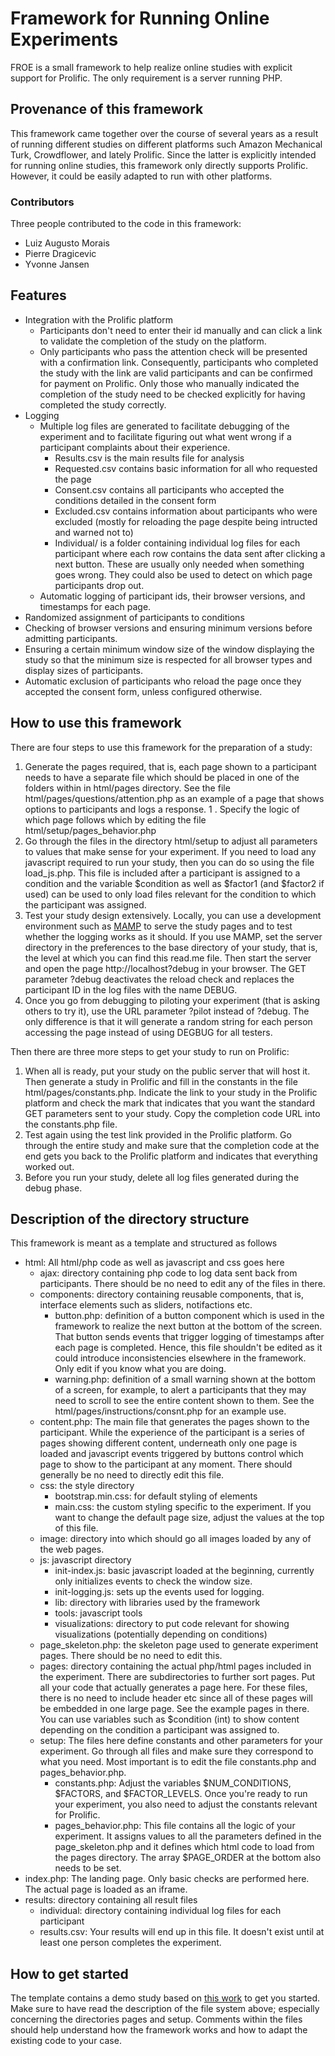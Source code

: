 # Framework for Running Online Experiments
FROE is a small framework to help realize online studies with explicit support for Prolific. The only requirement is a server running PHP.

## Provenance of this framework
This framework came together over the course of several years as a result of running different studies on different platforms such Amazon Mechanical Turk, Crowdflower, and lately Prolific. Since the latter is explicitly intended for running online studies, this framework only directly supports Prolific. However, it could be easily adapted to run with other platforms.

### Contributors
Three people contributed to the code in this framework:
- Luiz Augusto Morais
- Pierre Dragicevic
- Yvonne Jansen

## Features
- Integration with the Prolific platform
	- Participants don't need to enter their id manually and can click a link to validate the completion of the study on the platform.
	- Only participants who pass the attention check will be presented with a confirmation link. Consequently, participants who completed the study with the link are valid participants and can be confirmed for payment on Prolific. Only those who manually indicated the completion of the study need to be checked explicitly for having completed the study correctly.
- Logging
	- Multiple log files are generated to facilitate debugging of the experiment and to facilitate figuring out what went wrong if a participant complaints about their experience.
		- Results.csv is the main results file for analysis
		- Requested.csv contains basic information for all who requested the page
		- Consent.csv contains all participants who accepted the conditions detailed in the consent form
		- Excluded.csv contains information about participants who were excluded (mostly for reloading the page despite being intructed and warned not to)
		- Individual/ is a folder containing individual log files for each participant where each row contains the data sent after clicking a next button. These are usually only needed when something goes wrong. They could also be used to detect on which page participants drop out.
	- Automatic logging of participant ids, their browser versions, and timestamps for each page.
- Randomized assignment of participants to conditions
- Checking of browser versions and ensuring minimum versions before admitting participants.
- Ensuring a certain minimum window size of the window displaying the study so that the minimum size is respected for all browser types and display sizes of participants.
- Automatic exclusion of participants who reload the page once they accepted the consent form, unless configured otherwise.

## How to use this framework
There are four steps to use this framework for the preparation of a study:

1. Generate the pages required, that is, each page shown to a participant needs to have a separate file which should be placed in one of the folders within in html/pages directory. See the file html/pages/questions/attention.php as an example of a page that shows options to participants and logs a response.
1 . Specify the logic of which page follows which by editing the file html/setup/pages_behavior.php
1. Go through the files in the directory html/setup to adjust all parameters to values that make sense for your experiment. If you need to load any javascript required to run your study, then you can do so using the file load_js.php. This file is included after a participant is assigned to a condition and the variable $condition as well as $factor1 (and $factor2 if used) can be used to only load files relevant for the condition to which the participant was assigned. 
1. Test your study design extensively. Locally, you can use a development environment such as [MAMP](https://www.mamp.info/en/downloads/) to serve the study pages and to test whether the logging works as it should. If you use MAMP, set the server directory in the preferences to the base directory of your study, that is, the level at which you can find this read.me file. Then start the server and open the page http://localhost?debug in your browser. The GET parameter ?debug deactivates the reload check and replaces the participant ID in the log files with the name DEBUG.
1. Once you go from debugging to piloting your experiment (that is asking others to try it), use the URL parameter ?pilot instead of ?debug. The only difference is that it will generate a random string for each person accessing the page instead of using DEGBUG for all testers.

Then there are three more steps to get your study to run on Prolific:

1. When all is ready, put your study on the public server that will host it. Then generate a study in Prolific and fill in the constants in the file html/pages/constants.php. Indicate the link to your study in the Prolific platform and check the mark that indicates that you want the standard GET parameters sent to your study. Copy the completion code URL into the constants.php file.
1. Test again using the test link provided in the Prolific platform. Go through the entire study and make sure that the completion code at the end gets you back to the Prolific platform and indicates that everything worked out.
1. Before you run your study, delete all log files generated during the debug phase.


## Description of the directory structure

This framework is meant as a template and structured as follows

- html: All html/php code as well as javascript and css goes here
	- ajax: directory containing php code to log data sent back from participants. There should be no need to edit any of the files in there.
	- components: directory containing reusable components, that is, interface elements such as sliders, notifactions etc.
		- button.php: definition of a button component which is used in the framework to realize the next button at the bottom of the screen. That button sends events that trigger logging of timestamps after each page is completed. Hence, this file shouldn't be edited as it could introduce inconsistencies elsewhere in the framework. Only edit if you know what you are doing.
		- warning.php: definition of a small warning shown at the bottom of a screen, for example, to alert a participants that they may need to scroll to see the entire content shown to them. See the html/pages/instructions/consnt.php for an example use.
	- content.php: The main file that generates the pages shown to the participant. While the experience of the participant is a series of pages showing different content, underneath only one page is loaded and javascript events triggered by buttons control which page to show to the participant at any moment. There should generally be no need to directly edit this file.
	- css: the style directory
		- bootstrap.min.css: for default styling of elements
		- main.css: the custom styling specific to the experiment. If you want to change the default page size, adjust the values at the top of this file.
	- image: directory into which should go all images loaded by any of the web pages.
	- js: javascript directory
		- init-index.js: basic javascript loaded at the beginning, currently only initializes events to check the window size.
		- init-logging.js: sets up the events used for logging.
		- lib: directory with libraries used by the framework
		- tools: javascript tools
		- visualizations: directory to put code relevant for showing visualizations (potentially depending on conditions)
	- page_skeleton.php: the skeleton page used to generate experiment pages. There should be no need to edit this.
	- pages: directory containing the actual php/html pages included in the experiment. There are subdirectories to further sort pages. Put all your code that actually generates a page here. For these files, there is no need to include header etc since all of these pages will be embedded in one large page. See the example pages in there. You can use variables such as $condition (int) to show content depending on the condition a participant was assigned to.
	- setup: The files here define constants and other parameters for your experiment. Go through all files and make sure they correspond to what you need. Most important is to edit the file constants.php and pages_behavior.php.
		- constants.php: Adjust the variables $NUM_CONDITIONS, $FACTORS, and $FACTOR_LEVELS. Once you're ready to run your experiment, you also need to adjust the constants relevant for Prolific. 
		- pages_behavior.php: This file contains all the logic of your experiment. It assigns values to all the parameters defined in the page_skeleton.php and it defines which html code to load from the pages directory. The array $PAGE_ORDER at the bottom also needs to be set. 
- index.php: The landing page. Only basic checks are performed here. The actual page is loaded as an iframe.
- results: directory containing all result files
	- individual: directory containing individual log files for each participant
	- results.csv: Your results will end up in this file. It doesn't exist until at least one person completes the experiment.

## How to get started

The template contains a demo study based on [this work](https://aviz.fr/blinded) to get you started. Make sure to have read the description of the file system above; especially concerning the directories pages and setup. Comments within the files should help understand how the framework works and how to adapt the existing code to your case.
